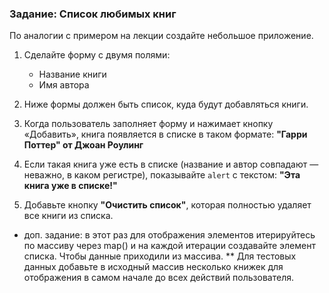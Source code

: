 ### Задание: Список любимых книг

По аналогии с примером на лекции создайте небольшое приложение.

1.  Сделайте форму с двумя полями:
    
    -   Название книги
    -   Имя автора
2.  Ниже формы должен быть список, куда будут добавляться книги.
    
3.  Когда пользователь заполняет форму и нажимает кнопку «Добавить», книга появляется в списке в таком формате: **"Гарри Поттер" от Джоан Роулинг**
    
4.  Если такая книга уже есть в списке (название и автор совпадают — неважно, в каком регистре), показывайте `alert` с текстом: **"Эта книга уже в списке!"**
    
5.  Добавьте кнопку **"Очистить список"**, которая полностью удаляет все книги из списка.
    

-   доп. задание: в этот раз для отображения элементов итерируйтесь по массиву через map() и на каждой итерации создавайте элемент списка. Чтобы данные приходили из массива. \*\* Для тестовых данных добавьте в исходный массив несколько книжек для отображения в самом начале до всех действий пользователя.
